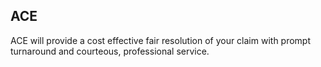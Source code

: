 ## ACE

ACE will provide a cost effective fair resolution of your claim with prompt turnaround and courteous, professional service.
